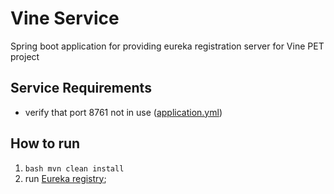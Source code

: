 
# Vine Service


Spring boot application for providing eureka registration server for Vine PET project 

## Service Requirements

- verify that port 8761 not in use ([application.yml](src/main/resources/application.yml)) 

## How to run

1. ```bash mvn clean install```
3. run [Eureka registry](src/test/java/com/mentorship/vineregistrationservice/VineRegistrationServiceApplicationTests.java);